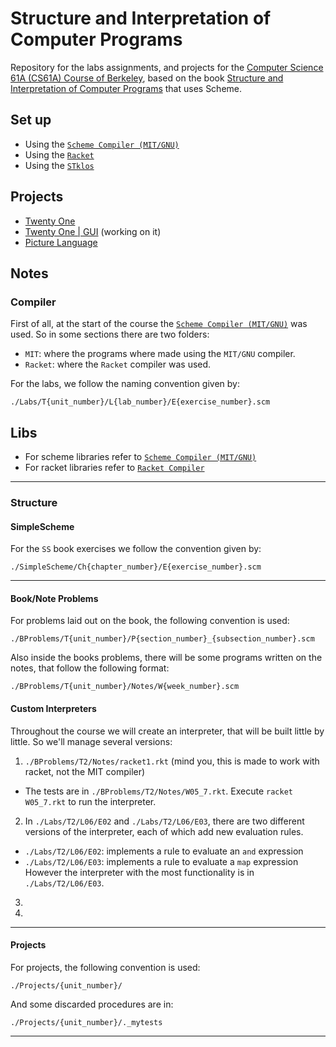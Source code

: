 # Structure and Interpretation of Computer Programs

Repository for the labs assignments, and projects for the [Computer Science 61A (CS61A) Course of Berkeley](https://archive.org/details/ucberkeley-webcast-PL3E89002AA9B9879E?sort=titleSorter), based on the book [Structure and Interpretation of Computer Programs](https://mitpress.mit.edu/sites/default/files/sicp/full-text/book/book.html) that uses Scheme.

## Set up

- Using the [`Scheme Compiler (MIT/GNU)`](./docs/MIT.md)
- Using the [`Racket`](./docs/RACKET.md)
- Using the [`STklos`](./docs/STk.md)

## Projects

- [Twenty One](./Projects/01)
- [Twenty One | GUI](./Projects/01/GUI) (working on it)
- [Picture Language](./Projects/02)

## Notes

### Compiler

First of all, at the start of the course the [`Scheme Compiler (MIT/GNU)`](http://www.gnu.org/software/mit-scheme/) was used. So in some sections there are two folders:

- `MIT`: where the programs where made using the `MIT/GNU` compiler.
- `Racket`: where the `Racket` compiler was used.


For the labs, we follow the naming convention given by:

```
./Labs/T{unit_number}/L{lab_number}/E{exercise_number}.scm
```

## Libs

- For scheme libraries refer to [`Scheme Compiler (MIT/GNU)`](./docs/MIT.md)
- For racket libraries refer to [`Racket Compiler`](./docs/RACKET.md)

---

### Structure

#### SimpleScheme

For the `SS` book exercises we follow the convention given by:

```
./SimpleScheme/Ch{chapter_number}/E{exercise_number}.scm
```
---

#### Book/Note Problems

For problems laid out on the book, the following convention is used:

```
./BProblems/T{unit_number}/P{section_number}_{subsection_number}.scm
```

Also inside the books problems, there will be some programs written on the notes, that follow the following format:


```
./BProblems/T{unit_number}/Notes/W{week_number}.scm
```

#### Custom Interpreters

Throughout the course we will create an interpreter, that will be built little by little. So we'll manage several versions:

1. `./BProblems/T2/Notes/racket1.rkt` (mind you, this is made to work with racket, not the MIT compiler)
  - The tests are in `./BProblems/T2/Notes/W05_7.rkt`. Execute `racket W05_7.rkt` to run the interpreter.
2. In `./Labs/T2/L06/E02` and `./Labs/T2/L06/E03`, there are two different versions of the interpreter, each of which add new evaluation rules. 
  - `./Labs/T2/L06/E02`: implements a rule to evaluate an `and` expression
  - `./Labs/T2/L06/E03`: implements a rule to evaluate a `map` expression
However the interpreter with the most functionality is in `./Labs/T2/L06/E03`.
3. 
4. 

---

#### Projects

For projects, the following convention is used:

```
./Projects/{unit_number}/
```

And some discarded procedures are in:

```
./Projects/{unit_number}/._mytests
```
---
